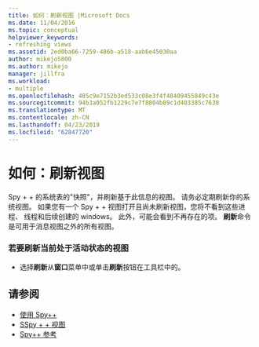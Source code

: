 ```yaml
---
title: 如何：刷新视图 |Microsoft Docs
ms.date: 11/04/2016
ms.topic: conceptual
helpviewer_keywords:
- refreshing views
ms.assetid: 2ed0ba66-7259-486b-a518-aab6e45030aa
author: mikejo5000
ms.author: mikejo
manager: jillfra
ms.workload:
- multiple
ms.openlocfilehash: 485c9e7152b3ed533c08e3f4f48409455849c43e
ms.sourcegitcommit: 94b3a052fb1229c7e7f8804b09c1d403385c7630
ms.translationtype: MT
ms.contentlocale: zh-CN
ms.lasthandoff: 04/23/2019
ms.locfileid: "62847720"
---
```

# <a name="how-to-refresh-the-view"></a>如何：刷新视图
Spy + + 的系统表的"快照"，并刷新基于此信息的视图。 请务必定期刷新你的系统视图。 如果您有一个 Spy + + 视图打开且尚未刷新视图，您将不看到这些进程、 线程和后续创建的 windows。 此外，可能会看到不再存在的项。 **刷新**命令是可用于消息视图之外的所有视图。

### <a name="to-refresh-the-currently-active-view"></a>若要刷新当前处于活动状态的视图

- 选择**刷新**从**窗口**菜单中或单击**刷新**按钮在工具栏中的。

## <a name="see-also"></a>请参阅
- [使用 Spy++](../debugger/using-spy-increment.md)
- [SSpy + + 视图](../debugger/spy-increment-views.md)
- [Spy++ 参考](../debugger/spy-increment-reference.md)